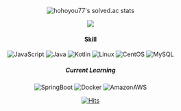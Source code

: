<div align="center">

<!-- ![header](https://capsule-render.vercel.app/api?type=waving&color=auto&height=250&section=header&text=DDing&fontSize=80) -->

![hohoyou77's solved.ac stats](https://github-readme-solvedac.hyp3rflow.vercel.app/api/?handle=hohoyou77)
<!-- [![Solved.ac프로필](http://mazassumnida.wtf/api/v2/generate_badge?boj=hohoyou77)](https://solved.ac/hohoyou77) -->
<a href="https://opgc.me/#/users/DDing77" target="_blank"><img src="https://api.opgc.me/githubs/users/DDing77/tag/?theme=basic" /></a>
<!-- ![Top Langs](https://github-readme-stats.vercel.app/api/top-langs/?username=DDing77&layout=compact&theme=white) -->
<!-- ![Anurag's GitHub stats](https://github-readme-stats.vercel.app/api?username=DDing77&show_icons=true&theme=radical) -->
#### Skill
<!-- ![HTML5](https://img.shields.io/badge/HTML5-E34F26.svg?&style=for-the-badge&logo=HTML5&logoColor=white)
![CSS3](https://img.shields.io/badge/CSS3-1572B6.svg?&style=for-the-badge&logo=CSS3&logoColor=white) -->
<!-- ![React](https://img.shields.io/badge/React-61DAFB.svg?&style=for-the-badge&logo=React&logoColor=white) -->
<!-- ![Redux](https://img.shields.io/badge/Redux-764ABC.svg?&style=for-the-badge&logo=Redux&logoColor=white) <br/> -->
![JavaScript](https://img.shields.io/badge/JavaScript-F7DF1E.svg?&style=plastic&logo=JavaScript&logoColor=white) 
![Java](https://img.shields.io/badge/Java-F46D01.svg?&style=plastic&logo=Java&logoColor=white)
![Kotlin](https://img.shields.io/badge/Kotlin-764ABC.svg?&style=plastic&logo=Kotlin&logoColor=white)
![Linux](https://img.shields.io/badge/Linux-F7DF1E.svg?&style=plastic&logo=Linux&logoColor=black)
![CentOS](https://img.shields.io/badge/CentOS-262577.svg?&style=plastic&logo=CentOS&logoColor=white)
![MySQL](https://img.shields.io/badge/MySQL-4479A1.svg?&style=plastic&logo=MySQL&logoColor=white)

##### Current Learning
![SpringBoot](https://img.shields.io/badge/SpringBoot-6DB33F.svg?&style=plastic&logo=SpringBoot&logoColor=white)
![Docker](https://img.shields.io/badge/Docker-2496ED.svg?&style=plastic&logo=Docker&logoColor=white)
![AmazonAWS](https://img.shields.io/badge/Amazon-232F3E?style=plastic&logo=amazonAWS&logoColor=white")
<!-- ![ElasticStack](https://img.shields.io/badge/ElasticStack-005571.svg?&style=for-the-badge&logo=ElasticStack&logoColor=white) -->
[![Hits](https://hits.seeyoufarm.com/api/count/incr/badge.svg?url=https%3A%2F%2Fgithub.com%2FDDing77&count_bg=%23E1FF06&title_bg=%2300FFEA&icon=&icon_color=%23E7E7E7&title=hits&edge_flat=false)](https://hits.seeyoufarm.com) <br/>

</div>
